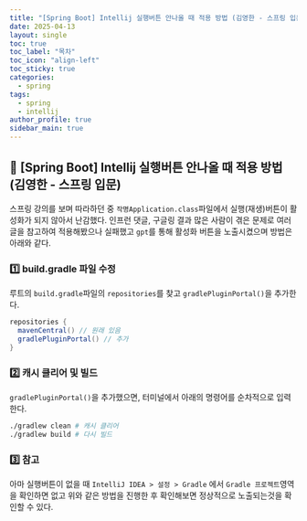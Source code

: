 ```yaml
---
title: "[Spring Boot] Intellij 실행버튼 안나올 때 적용 방법 (김영한 - 스프링 입문)"
date: 2025-04-13
layout: single
toc: true
toc_label: "목차"
toc_icon: "align-left"
toc_sticky: true
categories:
  - spring  
tags:
  - spring
  - intellij
author_profile: true
sidebar_main: true
---
```


## :ledger: [Spring Boot] Intellij 실행버튼 안나올 때 적용 방법 (김영한 - 스프링 입문)
스프링 강의를 보며 따라하던 중 `작명Application.class`파일에서 실행(재생)버튼이 활성화가 되지 않아서 난감했다. 인프런 댓글, 구글링 결과 많은 사람이 겪은 문제로 여러 글을 참고하여 적용해봤으나 실패했고 `gpt`를 통해 활성화 버튼을 노출시켰으며 방법은 아래와 같다.

### :one: build.gradle 파일 수정
루트의 `build.gradle`파일의 `repositories`를 찾고 `gradlePluginPortal()`을 추가한다.

```java
repositories {
  mavenCentral() // 원래 있음
  gradlePluginPortal() // 추가
}
```

### :two: 캐시 클리어 및 빌드
`gradlePluginPortal()`을 추가했으면, 터미널에서 아래의 명령어를 순차적으로 입력한다.

```bash
./gradlew clean # 캐시 클리어
./gradlew build # 다시 빌드
```

### :three: 참고
아마 실행버튼이 없을 때 `IntelliJ IDEA > 설정 > Gradle` 에서 `Gradle 프로젝트`영역을 확인하면 없고 위와 같은 방법을 진행한 후 확인해보면 정상적으로 노출되는것을 확인할 수 있다.
